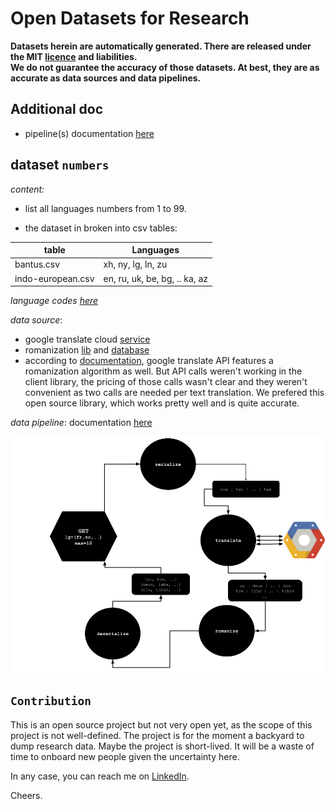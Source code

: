 # Open Datasets for Research

**Datasets herein are automatically generated. There are released under the MIT [licence](LICENSE) and liabilities.<br> 
We do not guarantee the accuracy of those datasets. At best, they are as accurate as data sources and data pipelines.** 


## Additional doc

- pipeline(s) documentation [here](pipelines/README.md)


## dataset `numbers`

*content:*

- list all languages numbers from 1 to 99.<br>

- the dataset in broken into csv tables:

| table             | Languages                     |
|-------------------|-------------------------------|
| bantus.csv        | xh, ny, lg, ln, zu            |
| indo-european.csv | en, ru, uk, be, bg, .. ka, az |

*language codes [here](https://cloud.google.com/translate/docs/languages)*

*data source*: 
- google translate cloud [service](https://cloud.google.com/translate/docs/languages)
- romanization [lib](https://github.com/anyascii/anyascii) and [database](https://loc.gov/catdir/cpso/roman)
- according to [documentation](https://cloud.google.com/translate/docs/advanced/romanize-text), google translate API features a romanization algorithm as well. But API calls weren't working in the client library, the pricing of those calls wasn't clear and they weren't convenient as two calls are needed per text translation. We prefered this open source library, which works pretty well and is quite accurate.

*data pipeline*: documentation [here](pipelines/README.md)

![](pipelines/docs/translation-pipeline.png)


## `Contribution`

This is an open source project but not very open yet, as the scope of this project is not well-defined. The project is for the moment a backyard to dump research data.
Maybe the project is short-lived. It will be a waste of time to onboard new people given the uncertainty here.

In any case, you can reach me on [LinkedIn](https://www.linkedin.com/in/marcelndeffo/).

Cheers.


